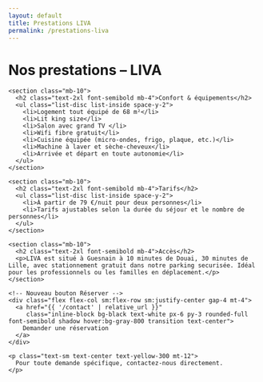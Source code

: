 ```yaml
---
layout: default
title: Prestations LIVA
permalink: /prestations-liva
---
```


<div class="bg-black text-yellow-400 min-h-screen py-12 px-6 w-full">
  <div class="max-w-4xl mx-auto">
    <h1 class="text-3xl font-bold mb-8 text-center">Nos prestations – LIVA</h1>

    <section class="mb-10">
      <h2 class="text-2xl font-semibold mb-4">Confort & équipements</h2>
      <ul class="list-disc list-inside space-y-2">
        <li>Logement tout équipé de 68 m²</li>
        <li>Lit king size</li>
        <li>Salon avec grand TV </li>
        <li>Wifi fibre gratuit</li>
        <li>Cuisine équipée (micro-ondes, frigo, plaque, etc.)</li>
        <li>Machine à laver et sèche-cheveux</li>
        <li>Arrivée et départ en toute autonomie</li>
      </ul>
    </section>

    <section class="mb-10">
      <h2 class="text-2xl font-semibold mb-4">Tarifs</h2>
      <ul class="list-disc list-inside space-y-2">
        <li>À partir de 79 €/nuit pour deux personnes</li>
        <li>Tarifs ajustables selon la durée du séjour et le nombre de personnes</li>
      </ul>
    </section>

    <section class="mb-10">
      <h2 class="text-2xl font-semibold mb-4">Accès</h2>
      <p>LIVA est situé à Guesnain à 10 minutes de Douai, 30 minutes de Lille, avec stationnement gratuit dans notre parking securisée. Idéal pour les professionnels ou les familles en déplacement.</p>
    </section>

    <!-- Nouveau bouton Réserver -->
    <div class="flex flex-col sm:flex-row sm:justify-center gap-4 mt-4">
      <a href="{{ '/contact' | relative_url }}"
         class="inline-block bg-black text-white px-6 py-3 rounded-full font-semibold shadow hover:bg-gray-800 transition text-center">
        Demander une réservation
      </a>
    </div>

    <p class="text-sm text-center text-yellow-300 mt-12">
      Pour toute demande spécifique, contactez-nous directement.
    </p>
  </div>
</div>
